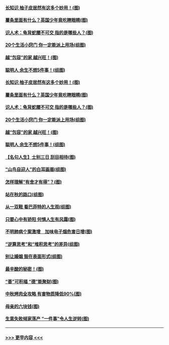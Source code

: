 #### [长知识 柚子皮居然有这多个妙用！(图)](../pages/p8/907425.md?t=09170955) 
#### [薯条里面有什么？英国少年竟吃瞎眼睛(图)](../pages/p8/907381.md?t=09170955) 
#### [识人术：龟背蛇腰不可交 指的是哪些人？(图)](../pages/p8/907503.md?t=09170955) 
#### [20个生活小窍门 你一定能派上用场(组图)](../pages/p8/907510.md?t=09170955) 
#### [越“包容”的家 越兴旺！(图)](../pages/p8/907328.md?t=09170955) 
#### [聪明人 余生不想5件事！(组图)](../pages/p8/907364.md?t=09170955) 
#### [长知识 柚子皮居然有这多个妙用！(图)](../pages/p8/907425.md?t=09170955) 
#### [薯条里面有什么？英国少年竟吃瞎眼睛(图)](../pages/p8/907381.md?t=09170955) 
#### [识人术：龟背蛇腰不可交 指的是哪些人？(图)](../pages/p8/907503.md?t=09170955) 
#### [20个生活小窍门 你一定能派上用场(组图)](../pages/p8/907510.md?t=09170955) 
#### [越“包容”的家 越兴旺！(图)](../pages/p8/907328.md?t=09170955) 
#### [聪明人 余生不想5件事！(组图)](../pages/p8/907364.md?t=09170955) 
#### [【名句人生】士别三日 刮目相待(图)](../pages/p8/906988.md?t=09170955) 
#### [“山鸟自迎人”的白耳画眉(组图)](../pages/p8/907332.md?t=09170955) 
#### [怎样理解“有舍才有得”？(图)](../pages/p8/906872.md?t=09170955) 
#### [站在秋的路口(组图)](../pages/p8/906914.md?t=09170955) 
#### [从一双鞋 看巴菲特的人生观(组图)](../pages/p8/907311.md?t=09170955) 
#### [只要心中有骄阳 何惧人生有风霜(图)](../pages/p8/907320.md?t=09170955) 
#### [不明肺病个案激增　加味电子烟危害日增(图)](../pages/p8/907307.md?t=09170955) 
#### [“逆算思考”和“堆积思考”的差异(组图)](../pages/p8/907229.md?t=09170955) 
#### [别让婚姻 毁在表面形式(组图)](../pages/p8/907118.md?t=09170955) 
#### [最辛酸的秘密！(图)](../pages/p8/906327.md?t=09170955) 
#### [“善”可积福 “德”能聚财(图)](../pages/p8/906906.md?t=09170955) 
#### [中秋烤肉全攻略 有害物质降低90%(图)](../pages/p8/907227.md?t=09170955) 
#### [母亲的六块钱(图)](../pages/p8/907107.md?t=09170955) 
#### [生意失败倾家荡产 “一件事”令人生逆转(图)](../pages/p8/907101.md?t=09170955) 

----
#### [ >>> 更早内容 <<< ](../indexes/p8-earlier.md)
